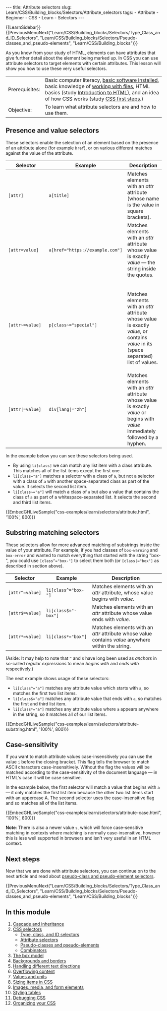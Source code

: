 --- title: Attribute selectors slug: Learn/CSS/Building_blocks/Selectors/Attribute_selectors tags: - Attribute - Beginner - CSS - Learn - Selectors ---

{{LearnSidebar}}{{PreviousMenuNext("Learn/CSS/Building\_blocks/Selectors/Type\_Class\_and\_ID\_Selectors", "Learn/CSS/Building\_blocks/Selectors/Pseudo-classes\_and\_pseudo-elements", "Learn/CSS/Building\_blocks")}}

As you know from your study of HTML, elements can have attributes that give further detail about the element being marked up. In CSS you can use attribute selectors to target elements with certain attributes. This lesson will show you how to use these very useful selectors.

<table><tbody><tr class="odd"><td>Prerequisites:</td><td>Basic computer literacy, <a href="/en-US/docs/Learn/Getting_started_with_the_web/Installing_basic_software">basic software installed</a>, basic knowledge of <a href="/en-US/docs/Learn/Getting_started_with_the_web/Dealing_with_files">working with files</a>, HTML basics (study <a href="/en-US/docs/Learn/HTML/Introduction_to_HTML">Introduction to HTML</a>), and an idea of how CSS works (study <a href="/en-US/docs/Learn/CSS/First_steps">CSS first steps</a>.)</td></tr><tr class="even"><td>Objective:</td><td>To learn what attribute selectors are and how to use them.</td></tr></tbody></table>

## Presence and value selectors

These selectors enable the selection of an element based on the presence of an attribute alone (for example `href`), or on various different matches against the value of the attribute.

<table><colgroup><col style="width: 33%" /><col style="width: 33%" /><col style="width: 33%" /></colgroup><thead><tr class="header"><th>Selector</th><th>Example</th><th>Description</th></tr></thead><tbody><tr class="odd"><td><code>[attr]</code></td><td><code>a[title]</code></td><td>Matches elements with an <em>attr</em> attribute (whose name is the value in square brackets).</td></tr><tr class="even"><td><code>[attr=value]</code></td><td><code>a[href="https://example.com"]</code></td><td>Matches elements with an <em>attr</em> attribute whose value is exactly <em>value</em> — the string inside the quotes.</td></tr><tr class="odd"><td><code>[attr~=value]</code></td><td><code>p[class~="special"]</code></td><td><p><br />
Matches elements with an <em>attr</em> attribute whose value is exactly <em>value</em>, or contains <em>value</em> in its (space separated) list of values.</p></td></tr><tr class="even"><td><code>[attr|=value]</code></td><td><code>div[lang|="zh"]</code></td><td>Matches elements with an <em>attr</em> attribute whose value is exactly <em>value</em> or begins with <em>value</em> immediately followed by a hyphen.</td></tr></tbody></table>

In the example below you can see these selectors being used.

- By using `li[class]` we can match any list item with a class attribute. This matches all of the list items except the first one.
- `li[class="a"]` matches a selector with a class of `a`, but not a selector with a class of `a` with another space-separated class as part of the value. It selects the second list item.
- `li[class~="a"]` will match a class of `a` but also a value that contains the class of `a` as part of a whitespace-separated list. It selects the second and third list items.

{{EmbedGHLiveSample("css-examples/learn/selectors/attribute.html", '100%', 800)}}

## Substring matching selectors

These selectors allow for more advanced matching of substrings inside the value of your attribute. For example, if you had classes of `box-warning` and `box-error` and wanted to match everything that started with the string "box-", you could use `[class^="box-"]` to select them both (or `[class|="box"]` as described in section above).

<table><thead><tr class="header"><th>Selector</th><th>Example</th><th>Description</th></tr></thead><tbody><tr class="odd"><td><code>[attr^=value]</code></td><td><code>li[class^="box-"]</code></td><td>Matches elements with an <em>attr</em> attribute, whose value begins with <em>value</em>.</td></tr><tr class="even"><td><code>[attr$=value]</code></td><td><code>li[class$="-box"]</code></td><td>Matches elements with an <em>attr</em> attribute whose value ends with <em>value</em>.</td></tr><tr class="odd"><td><code>[attr*=value]</code></td><td><code>li[class*="box"]</code></td><td>Matches elements with an <em>attr</em> attribute whose value contains <em>value</em> anywhere within the string.</td></tr></tbody></table>

(Aside: It may help to note that `^` and `$` have long been used as _anchors_ in so-called _regular expressions_ to mean _begins with_ and _ends with_ respectively.)

The next example shows usage of these selectors:

- `li[class^="a"]` matches any attribute value which starts with `a`, so matches the first two list items.
- `li[class$="a"]` matches any attribute value that ends with `a`, so matches the first and third list item.
- `li[class*="a"]` matches any attribute value where `a` appears anywhere in the string, so it matches all of our list items.

{{EmbedGHLiveSample("css-examples/learn/selectors/attribute-substring.html", '100%', 800)}}

## Case-sensitivity

If you want to match attribute values case-insensitively you can use the value `i` before the closing bracket. This flag tells the browser to match ASCII characters case-insensitively. Without the flag the values will be matched according to the case-sensitivity of the document language — in HTML's case it will be case sensitive.

In the example below, the first selector will match a value that begins with `a` — it only matches the first list item because the other two list items start with an uppercase A. The second selector uses the case-insensitive flag and so matches all of the list items.

{{EmbedGHLiveSample("css-examples/learn/selectors/attribute-case.html", '100%', 800)}}

**Note**: There is also a newer value `s`, which will force case-sensitive matching in contexts where matching is normally case-insensitive, however this is less well supported in browsers and isn't very useful in an HTML context.

## Next steps

Now that we are done with attribute selectors, you can continue on to the next article and read about [pseudo-class and pseudo-element selectors](/en-US/docs/Learn/CSS/Building_blocks/Selectors/Pseudo-classes_and_pseudo-elements).

{{PreviousMenuNext("Learn/CSS/Building\_blocks/Selectors/Type\_Class\_and\_ID\_Selectors", "Learn/CSS/Building\_blocks/Selectors/Pseudo-classes\_and\_pseudo-elements", "Learn/CSS/Building\_blocks")}}

## In this module

1.  [Cascade and inheritance](/en-US/docs/Learn/CSS/Building_blocks/Cascade_and_inheritance)
2.  [CSS selectors](/en-US/docs/Learn/CSS/Building_blocks/Selectors)
    - [Type, class, and ID selectors](/en-US/docs/Learn/CSS/Building_blocks/Selectors/Type_Class_and_ID_Selectors)
    - [Attribute selectors](/en-US/docs/Learn/CSS/Building_blocks/Selectors/Attribute_selectors)
    - [Pseudo-classes and pseudo-elements](/en-US/docs/Learn/CSS/Building_blocks/Selectors/Pseudo-classes_and_pseudo-elements)
    - [Combinators](/en-US/docs/Learn/CSS/Building_blocks/Selectors/Combinators)
3.  [The box model](/en-US/docs/Learn/CSS/Building_blocks/The_box_model)
4.  [Backgrounds and borders](/en-US/docs/Learn/CSS/Building_blocks/Backgrounds_and_borders)
5.  [Handling different text directions](/en-US/docs/Learn/CSS/Building_blocks/Handling_different_text_directions)
6.  [Overflowing content](/en-US/docs/Learn/CSS/Building_blocks/Overflowing_content)
7.  [Values and units](/en-US/docs/Learn/CSS/Building_blocks/Values_and_units)
8.  [Sizing items in CSS](/en-US/docs/Learn/CSS/Building_blocks/Sizing_items_in_CSS)
9.  [Images, media, and form elements](/en-US/docs/Learn/CSS/Building_blocks/Images_media_form_elements)
10. [Styling tables](/en-US/docs/Learn/CSS/Building_blocks/Styling_tables)
11. [Debugging CSS](/en-US/docs/Learn/CSS/Building_blocks/Debugging_CSS)
12. [Organizing your CSS](/en-US/docs/Learn/CSS/Building_blocks/Organizing)
